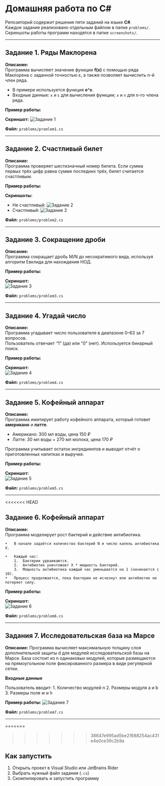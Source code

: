 # Домашняя работа по C#

Репозиторий содержит решения пяти заданий на языке **C#**.  
Каждое задание реализовано отдельным файлом в папке `problems/`.  
Скриншоты работы программ находятся в папке `screenshots/`.

---

## Задание 1. Ряды Маклорена

**Описание:**  
Программа вычисляет значение функции **f(x)** с помощью ряда Маклорена с заданной точностью ε, а также позволяет вычислить n-й член ряда.  
- В примере используется функция **e^x**.  
- Входные данные: `x` и `ε` для вычисления функции; `x` и `n` для n-го члена ряда.  

**Пример работы:**

**Скриншот:**
![Задание 1](/screenshots/problem1.png)

**Файл:** `problems/promlem1.cs`

---


## Задание 2. Счастливый билет

**Описание:**  
Программа проверяет шестизначный номер билета. Если сумма первых трёх цифр равна сумме последних трёх, билет считается счастливым.  

**Пример работы:**

**Скриншоты:**  
- Не счастливый: ![Задание 2](/screenshots/problem2--false.png)  
- Счастливый: ![Задание 2](/screenshots/problem2--true.png)

**Файл:** `problems/problem2.cs`

---

## Задание 3. Сокращение дроби

**Описание:**  
Программа сокращает дробь M/N до несократимого вида, используя алгоритм Евклида для нахождения НОД.  

**Пример работы:**

**Скриншот:**  
![Задание 3](/screenshots/problem3.png)

**Файл:** `problems/problem3.cs`

---

## Задание 4. Угадай число

**Описание:**  
Программа угадывает число пользователя в диапазоне 0–63 за 7 вопросов.  
Пользователь отвечает “1” (да) или “0” (нет). Используется бинарный поиск.  

**Пример работы:**

**Скриншот:**  
![Задание 4](/screenshots/problem4.png)

**Файл:** `problems/problem4.cs`

---

## Задание 5. Кофейный аппарат

**Описание:**  
Программа имитирует работу кофейного аппарата, который готовит **американо** и **латте**.  
- Американо: 300 мл воды, цена 150 ₽  
- Латте: 30 мл воды + 270 мл молока, цена 170 ₽  

Программа учитывает остаток ингредиентов и выводит отчёт о приготовленных напитках и выручке.  

**Пример работы:**

**Скриншот:**  
![Задание 5](/screenshots/problem5.png)

**Файл:** `problems/problem5.cs`

---

<<<<<<< HEAD


## Задание 6. Кофейный аппарат

**Описание:**  
Программа моделирует рост бактерий и действие антибиотика.

	•	В начале задаётся количество бактерий N и число капель антибиотика X.

	•	Каждый час:
	    1.	Бактерии удваиваются.
	    2.	Антибиотик уничтожает X * мощность бактерий.
	    3.	Мощность антибиотика каждый час уменьшается на 1 (начинается с 10).
	•	Процесс продолжается, пока бактерии не исчезнут или антибиотик не потеряет силу.
**Пример работы:**

**Скриншот:**  
![Задание 6](/screenshots/problem6.png)

**Файл:** `problems/problem6.cs`

---

## Задания 7. Исследовательская база на Марсе

**Описание:** 
Программа вычисляет максимальную толщину слоя дополнительной защиты d для модулей исследовательской базы на Марсе.
База состоит из n одинаковых модулей, которые размещаются на прямоугольном поле фиксированного размера в виде регулярной сетки.

**Входные данные** 

Пользователь вводит:
	1.	Количество модулей n
	2.	Размеры модуля a и b
	3.	Размеры поля w и h


**Пример работы:**
![Задание 7](/screenshots/problem7.png)

**Файл:** `problems/problem7.cs`

---
=======
>>>>>>> 38647e995ad5be21688254ac431e4e0ce39c2b9a

## Как запустить

1. Открыть проект в Visual Studio или JetBrains Rider  
2. Выбрать нужный файл задания (`.cs`)  
3. Скомпилировать и запустить программу  
